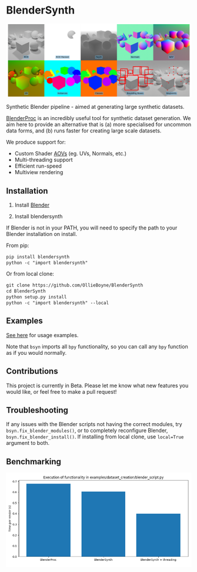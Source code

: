 # BlenderSynth

![](docs/splash.png)

Synthetic Blender pipeline - aimed at generating large synthetic datasets.

[BlenderProc](https://github.com/DLR-RM/BlenderProc) is an incredibly useful tool for synthetic dataset generation. We aim here to provide an alternative that is (a) more specialised for uncommon data forms, and (b) runs faster for creating large scale datasets.

We produce support for:
- Custom Shader [AOVs](https://docs.blender.org/manual/en/latest/render/shader_nodes/output/aov.html) (eg. UVs, Normals, etc.)
- Multi-threading support
- Efficient run-speed
- Multiview rendering

## Installation

1) Install [Blender](https://www.blender.org)

2) Install blendersynth

If Blender is not in your PATH, you will need to specify the path to your Blender installation on install.

From pip:

```
pip install blendersynth
python -c "import blendersynth"
```

Or from local clone:

```
git clone https://github.com/OllieBoyne/BlenderSynth
cd BlenderSynth
python setup.py install
python -c "import blendersynth" --local
```

## Examples

[See here](examples) for usage examples.

Note that `bsyn` imports all `bpy` functionality, so you can call any `bpy` function as if you would normally.

## Contributions

This project is currently in Beta. Please let me know what new features you would like, or feel free to make a pull request!


## Troubleshooting

If any issues with the Blender scripts not having the correct modules, try `bsyn.fix_blender_modules()`, or to completely reconfigure Blender, `bsyn.fix_blender_install()`. If installing from local clone, use `local=True` argument to both.

## Benchmarking

![](docs/benchmark-1.png)

